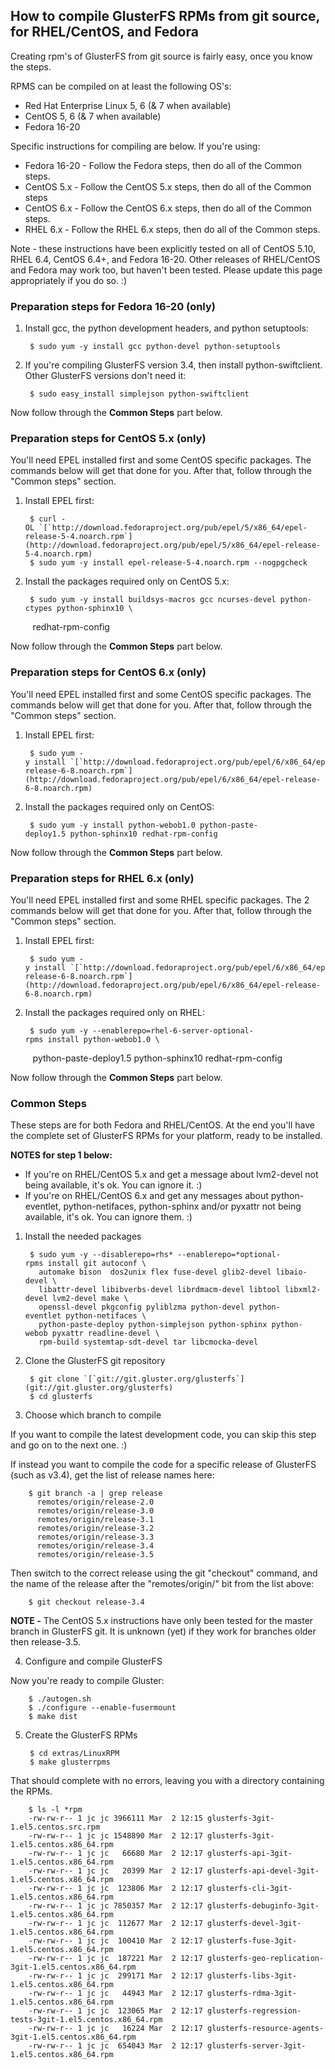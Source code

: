 How to compile GlusterFS RPMs from git source, for RHEL/CentOS, and Fedora
--------------------------------------------------------------------------

Creating rpm's of GlusterFS from git source is fairly easy, once you know the steps.

RPMS can be compiled on at least the following OS's:

-   Red Hat Enterprise Linux 5, 6 (& 7 when available)
-   CentOS 5, 6 (& 7 when available)
-   Fedora 16-20

Specific instructions for compiling are below. If you're using:

-   Fedora 16-20 - Follow the Fedora steps, then do all of the Common steps.
-   CentOS 5.x - Follow the CentOS 5.x steps, then do all of the Common steps
-   CentOS 6.x - Follow the CentOS 6.x steps, then do all of the Common steps.
-   RHEL 6.x - Follow the RHEL 6.x steps, then do all of the Common steps.

Note - these instructions have been explicitly tested on all of CentOS 5.10, RHEL 6.4, CentOS 6.4+, and Fedora 16-20. Other releases of RHEL/CentOS and Fedora may work too, but haven't been tested. Please update this page appropriately if you do so. :)

### Preparation steps for Fedora 16-20 (only)

1. Install gcc, the python development headers, and python setuptools:

        $ sudo yum -y install gcc python-devel python-setuptools

2. If you're compiling GlusterFS version 3.4, then install python-swiftclient. Other GlusterFS versions don't need it:

        $ sudo easy_install simplejson python-swiftclient

Now follow through the **Common Steps** part below.

### Preparation steps for CentOS 5.x (only)

You'll need EPEL installed first and some CentOS specific packages. The commands below will get that done for you. After that, follow through the "Common steps" section.

1. Install EPEL first:

		$ curl -OL `[`http://download.fedoraproject.org/pub/epel/5/x86_64/epel-release-5-4.noarch.rpm`](http://download.fedoraproject.org/pub/epel/5/x86_64/epel-release-5-4.noarch.rpm)
		$ sudo yum -y install epel-release-5-4.noarch.rpm --nogpgcheck

2. Install the packages required only on CentOS 5.x:

		$ sudo yum -y install buildsys-macros gcc ncurses-devel python-ctypes python-sphinx10 \
	    redhat-rpm-config

Now follow through the **Common Steps** part below.

### Preparation steps for CentOS 6.x (only)

You'll need EPEL installed first and some CentOS specific packages. The commands below will get that done for you. After that, follow through the "Common steps" section.

1. Install EPEL first:

		$ sudo yum -y install `[`http://download.fedoraproject.org/pub/epel/6/x86_64/epel-release-6-8.noarch.rpm`](http://download.fedoraproject.org/pub/epel/6/x86_64/epel-release-6-8.noarch.rpm)

2. Install the packages required only on CentOS:

		$ sudo yum -y install python-webob1.0 python-paste-deploy1.5 python-sphinx10 redhat-rpm-config

Now follow through the **Common Steps** part below.

### Preparation steps for RHEL 6.x (only)

You'll need EPEL installed first and some RHEL specific packages. The 2 commands below will get that done for you. After that, follow through the "Common steps" section.

1. Install EPEL first:

		$ sudo yum -y install `[`http://download.fedoraproject.org/pub/epel/6/x86_64/epel-release-6-8.noarch.rpm`](http://download.fedoraproject.org/pub/epel/6/x86_64/epel-release-6-8.noarch.rpm)

2. Install the packages required only on RHEL:

		$ sudo yum -y --enablerepo=rhel-6-server-optional-rpms install python-webob1.0 \
	    python-paste-deploy1.5 python-sphinx10 redhat-rpm-config

Now follow through the **Common Steps** part below.

### Common Steps

These steps are for both Fedora and RHEL/CentOS. At the end you'll have the complete set of GlusterFS RPMs for your platform, ready to be installed.

**NOTES for step 1 below:**

-   If you're on RHEL/CentOS 5.x and get a message about lvm2-devel not being available, it's ok. You can ignore it. :)
-   If you're on RHEL/CentOS 6.x and get any messages about python-eventlet, python-netifaces, python-sphinx and/or pyxattr not being available, it's ok. You can ignore them. :)

1. Install the needed packages

		$ sudo yum -y --disablerepo=rhs* --enablerepo=*optional-rpms install git autoconf \
		  automake bison  dos2unix flex fuse-devel glib2-devel libaio-devel \
		  libattr-devel libibverbs-devel librdmacm-devel libtool libxml2-devel lvm2-devel make \
		  openssl-devel pkgconfig pyliblzma python-devel python-eventlet python-netifaces \
		  python-paste-deploy python-simplejson python-sphinx python-webob pyxattr readline-devel \
		  rpm-build systemtap-sdt-devel tar libcmocka-devel

2. Clone the GlusterFS git repository

    	$ git clone `[`git://git.gluster.org/glusterfs`](git://git.gluster.org/glusterfs)
		$ cd glusterfs

3. Choose which branch to compile

If you want to compile the latest development code, you can skip this step and go on to the next one. :)

If instead you want to compile the code for a specific release of GlusterFS (such as v3.4), get the list of release names here:

		$ git branch -a | grep release
		  remotes/origin/release-2.0
		  remotes/origin/release-3.0
		  remotes/origin/release-3.1
		  remotes/origin/release-3.2
		  remotes/origin/release-3.3
		  remotes/origin/release-3.4
		  remotes/origin/release-3.5

Then switch to the correct release using the git "checkout" command, and the name of the release after the "remotes/origin/" bit from the list above:

		$ git checkout release-3.4

**NOTE -** The CentOS 5.x instructions have only been tested for the master branch in GlusterFS git. It is unknown (yet) if they work for branches older then release-3.5.

4. Configure and compile GlusterFS

Now you're ready to compile Gluster:

		$ ./autogen.sh
		$ ./configure --enable-fusermount
		$ make dist

5. Create the GlusterFS RPMs

		$ cd extras/LinuxRPM
		$ make glusterrpms

That should complete with no errors, leaving you with a directory containing the RPMs.

		$ ls -l *rpm
		-rw-rw-r-- 1 jc jc 3966111 Mar  2 12:15 glusterfs-3git-1.el5.centos.src.rpm
		-rw-rw-r-- 1 jc jc 1548890 Mar  2 12:17 glusterfs-3git-1.el5.centos.x86_64.rpm
		-rw-rw-r-- 1 jc jc   66680 Mar  2 12:17 glusterfs-api-3git-1.el5.centos.x86_64.rpm
		-rw-rw-r-- 1 jc jc   20399 Mar  2 12:17 glusterfs-api-devel-3git-1.el5.centos.x86_64.rpm
		-rw-rw-r-- 1 jc jc  123806 Mar  2 12:17 glusterfs-cli-3git-1.el5.centos.x86_64.rpm
		-rw-rw-r-- 1 jc jc 7850357 Mar  2 12:17 glusterfs-debuginfo-3git-1.el5.centos.x86_64.rpm
		-rw-rw-r-- 1 jc jc  112677 Mar  2 12:17 glusterfs-devel-3git-1.el5.centos.x86_64.rpm
		-rw-rw-r-- 1 jc jc  100410 Mar  2 12:17 glusterfs-fuse-3git-1.el5.centos.x86_64.rpm
		-rw-rw-r-- 1 jc jc  187221 Mar  2 12:17 glusterfs-geo-replication-3git-1.el5.centos.x86_64.rpm
		-rw-rw-r-- 1 jc jc  299171 Mar  2 12:17 glusterfs-libs-3git-1.el5.centos.x86_64.rpm
		-rw-rw-r-- 1 jc jc   44943 Mar  2 12:17 glusterfs-rdma-3git-1.el5.centos.x86_64.rpm
		-rw-rw-r-- 1 jc jc  123065 Mar  2 12:17 glusterfs-regression-tests-3git-1.el5.centos.x86_64.rpm
		-rw-rw-r-- 1 jc jc   16224 Mar  2 12:17 glusterfs-resource-agents-3git-1.el5.centos.x86_64.rpm
		-rw-rw-r-- 1 jc jc  654043 Mar  2 12:17 glusterfs-server-3git-1.el5.centos.x86_64.rpm

